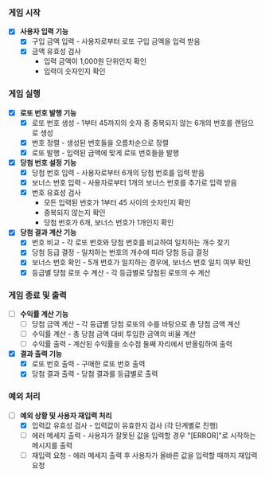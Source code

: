 ### 게임 시작
- [x]  **사용자 입력 기능**
    - [x]  구입 금액 입력 - 사용자로부터 로또 구입 금액을 입력 받음
    - [x]  금액 유효성 검사
        - 입력 금액이 1,000원 단위인지 확인
        - 입력이 숫자인지 확인

### 게임 실행
- [x]  **로또 번호 발행 기능**
    - [x]  로또 번호 생성 - 1부터 45까지의 숫자 중 중복되지 않는 6개의 번호를 랜덤으로 생성
    - [x]  번호 정렬 - 생성된 번호들을 오름차순으로 정렬
    - [x]  로또 발행 - 입력된 금액에 맞게 로또 번호들을 발행
- [x]  **당첨 번호 설정 기능**
    - [x]  당첨 번호 입력 - 사용자로부터 6개의 당첨 번호를 입력 받음
    - [x]  보너스 번호 입력 - 사용자로부터 1개의 보너스 번호를 추가로 입력 받음
    - [x]  번호 유효성 검사
        - 모든 입력된 번호가 1부터 45 사이의 숫자인지 확인
        - 중복되지 않는지 확인
        - 당첨 번호가 6개, 보너스 번호가 1개인지 확인
- [x]  **당첨 결과 계산 기능**
    - [x]  번호 비교 - 각 로또 번호와 당첨 번호를 비교하여 일치하는 개수 찾기
    - [x]  당첨 등급 결정 - 일치하는 번호의 개수에 따라 당첨 등급 결정
    - [x]  보너스 번호 확인 - 5개 번호가 일치하는 경우에, 보너스 번호 일치 여부 확인
    - [x]  등급별 당첨 로또 수 계산 - 각 등급별로 당첨된 로또의 수 계산

### 게임 종료 및 출력
- [ ]  **수익률 계산 기능**
    - [ ]  당첨 금액 계산 - 각 등급별 당첨 로또의 수를 바탕으로 총 당첨 금액 계산
    - [ ]  수익률 계산 - 총 당첨 금액 대비 투입한 금액의 비율 계산
    - [ ]  수익률 출력 - 계산된 수익률을 소수점 둘째 자리에서 반올림하여 출력
- [x]  **결과 출력 기능**
    - [x]  로또 번호 출력 - 구매한 로또 번호 출력
    - [x]  당첨 결과 출력 - 당첨 결과를 등급별로 출력

### 예외 처리
- [ ]  **예외 상황 및 사용자 재입력 처리**
    - [x]  입력값 유효성 검사 - 입력값이 유효한지 검사 (각 단계별로 진행)
    - [ ]  에러 메세지 출력 - 사용자가 잘못된 값을 입력할 경우 "[ERROR]"로 시작하는 메시지를 출력
    - [ ]  재입력 요청 - 에러 메세지 출력 후 사용자가 올바른 값을 입력할 때까지 재입력 요청
